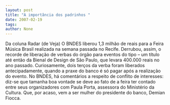 ```yaml
---
layout: post
title: "A importância dos padrinhos "
date: 2007-02-19
tags: 
author: None
---
```

Da coluna Radar (de Veja)
O BNDES liberou 1,3 milhão de reais para a Feira Música Brasil realizada na semana passada no Recife. 
Derrubou, assim, o recorde de liberação de verbas do órgão para eventos do tipo – um título até então da Bienal de Design de São Paulo, que levara 400.000 reais no ano passado. 
Curiosamente, dois terços da verba foram liberados antecipadamente, quando a praxe do banco é só pagar após a realização do evento. 
No BNDES, há comentários a respeito de conflito de interesses: diz-se que tamanha boa vontade se deve ao fato de a feira ter contado entre seus organizadores com Paula Porta, assessora do Ministério da Cultura. 
Que, por acaso, vem a ser mulher do presidente do banco, Demian Fiocca.  